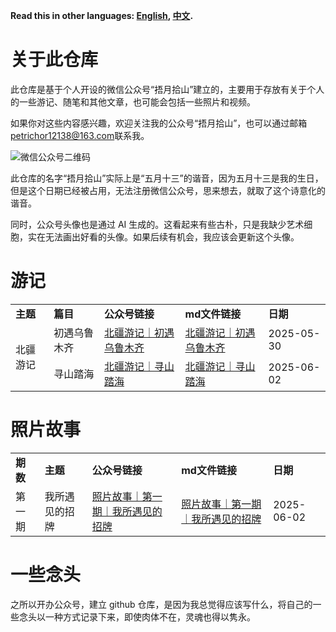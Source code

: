 **Read this in other languages: [English](README_en.md), [中文](README.md).​**​

# 关于此仓库
此仓库是基于个人开设的微信公众号“捂月拾山”建立的，主要用于存放有关于个人的一些游记、随笔和其他文章，也可能会包括一些照片和视频。

如果你对这些内容感兴趣，欢迎关注我的公众号“捂月拾山”，也可以通过邮箱<petrichor12138@163.com>联系我。

![微信公众号二维码](/images/wx_public_account.png)

此仓库的名字“捂月拾山”实际上是“五月十三”的谐音，因为五月十三是我的生日，但是这个日期已经被占用，无法注册微信公众号，思来想去，就取了这个诗意化的谐音。

同时，公众号头像也是通过 AI 生成的。这看起来有些古朴，只是我缺少艺术细胞，实在无法画出好看的头像。如果后续有机会，我应该会更新这个头像。

# 游记
<table>
    <tr>
        <td><strong>主题</strong></td>
        <td><strong>篇目</strong></td>
        <td><strong>公众号链接</strong></td>
        <td><strong>md文件链接</strong></td>
        <td><strong>日期</td>
    </tr>
    <tr>
        <td rowspan="2">北疆游记</td>
        <td>初遇乌鲁木齐</td>
        <td><a href="https://mp.weixin.qq.com/s/BgGHK3LAe43QNvQMH5ADLA">北疆游记｜初遇乌鲁木齐</a></td>
        <td><a href="/articles/游记/北疆游记/北疆游记｜初遇乌鲁木齐.md">北疆游记｜初遇乌鲁木齐</td>
        <td>2025-05-30</td>
    </tr>
    <tr>
        <td>寻山踏海</td>
        <td><a href="https://mp.weixin.qq.com/s/8GBr1Y6SS3Vgj86KTJmoIA">北疆游记｜寻山踏海</a></td>
        <td><a href="/articles/游记/北疆游记/北疆游记｜寻山踏海.md">北疆游记｜寻山踏海</td>
        <td>2025-06-02</td>
    </tr>
</table>

# 照片故事
<table>
    <tr>
        <td><strong>期数</strong></td>
        <td><strong>主题</strong></td>
        <td><strong>公众号链接</strong></td>
        <td><strong>md文件链接</strong></td>
        <td><strong>日期</td>
    </tr>
    <tr>
        <td>第一期</td>
        <td>我所遇见的招牌</td>
        <td><a href="https://mp.weixin.qq.com/s/DthxMbGLYU26EIIiTn99Nw">照片故事｜第一期｜我所遇见的招牌</a></td>
        <td><a href="/articles/照片故事/照片故事｜第一期｜我所遇见的招牌.md">照片故事｜第一期｜我所遇见的招牌</td>
        <td>2025-06-02</td>
    </tr>
</table>


# 一些念头
之所以开办公众号，建立 github 仓库，是因为我总觉得应该写什么，将自己的一些念头以一种方式记录下来，即使肉体不在，灵魂也得以隽永。